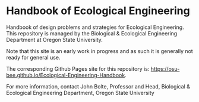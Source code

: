 # Handbook of Ecological Engineering

Handbook of design problems and strategies for Ecological Engineering.  This repository is managed by the Biological & Ecological Engineering Department at Oregon State University.

Note that this site is an early work in progress and as such it is generally not ready for general use.

The corresponding Github Pages site for this repository is:
https://osu-bee.github.io/Ecological-Engineering-Handbook.

For more information, contact John Bolte, Professor and Head, Biological & Ecological Engineering Department, Oregon State University 
